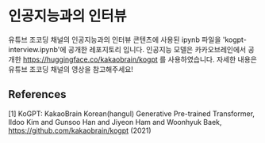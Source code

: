 # 인공지능과의 인터뷰
유튜브 조코딩 채널의 인공지능과의 인터뷰 콘텐츠에 사용된 ipynb 파일을 'kogpt-interview.ipynb'에 공개한 레포지토리 입니다. 인공지능 모델은 카카오브레인에서 공개한 https://huggingface.co/kakaobrain/kogpt 를 사용하였습니다. 자세한 내용은 유튜브 조코딩 채널의 영상을 참고해주세요!

## References
[1] KoGPT: KakaoBrain Korean(hangul) Generative Pre-trained Transformer, Ildoo Kim and Gunsoo Han and Jiyeon Ham and Woonhyuk Baek, https://github.com/kakaobrain/kogpt (2021)
